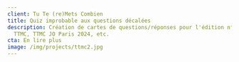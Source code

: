 ```yaml
---
client: Tu Te (re)Mets Combien
title: Quiz improbable aux questions décalées
description: Création de cartes de questions/réponses pour l'édition n°2 du jeu
  TTMC, TTMC JO Paris 2024, etc.
cta: En lire plus
image: /img/projects/ttmc2.jpg
---
```

